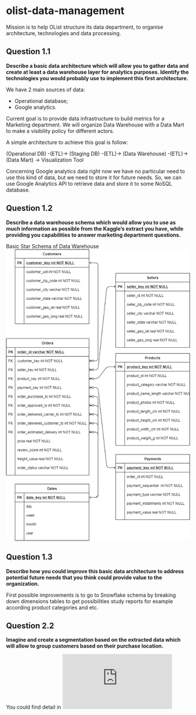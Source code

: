 # olist-data-management
Mission is to help OList structure its data department,
to organise architecture, technologies and data processing.

## Question 1.1
__Describe a basic data architecture which will allow you to gather data and
create at least a data warehouse layer for analytics purposes.
Identify the technologies you
would probably use to implement this first architecture.__

We have 2 main sources of data:
 - Operational database;
 - Google analytics.

 Current goal is to provide data infrastructure to build metrics
 for a Marketing department. We will organize Data Warehouse with a Data Mart
 to make a visibility policy for different actors.

 A simple architecture to achieve this goal is follow:

 (Operational DB) -(ETL)-> (Staging DB) -(ETL)-> (Data Warehouse) -(ETL)->
 (Data Mart) -> Visualization Tool

 Concerning Google analytics data right now we have no particular need to
 use this kind of data, but we need to store it for future needs.
 So, we can use Google Analytics API to retrieve data and store it to
 some NoSQL database.

## Question 1.2
__Describe a data warehouse schema which would allow you to use as much
information as possible from the Kaggle’s extract you have, while providing you capabilities
to answer marketing department questions.__

Basic Star Schema of Data Warehouse
![DW_star](https://github.com/msryzhov/olist-data-management/blob/main/q_1_2.png)

## Question 1.3
__Describe how you could improve this basic data architecture to address
potential future needs that you think could provide value to the organization.__

First possible improvements is to go to Snowflake schema by breaking down
dimensions tables to get possibilities study reports for example according
product categories and etc.

## Question 2.2
__Imagine and create a segmentation based on the extracted data which will
allow to group customers based on their purchase location.__

You could find detail in ![Geo segmentation report](https://github.com/msryzhov/olist-data-management/blob/main/Geo_segmentation.pdf)
